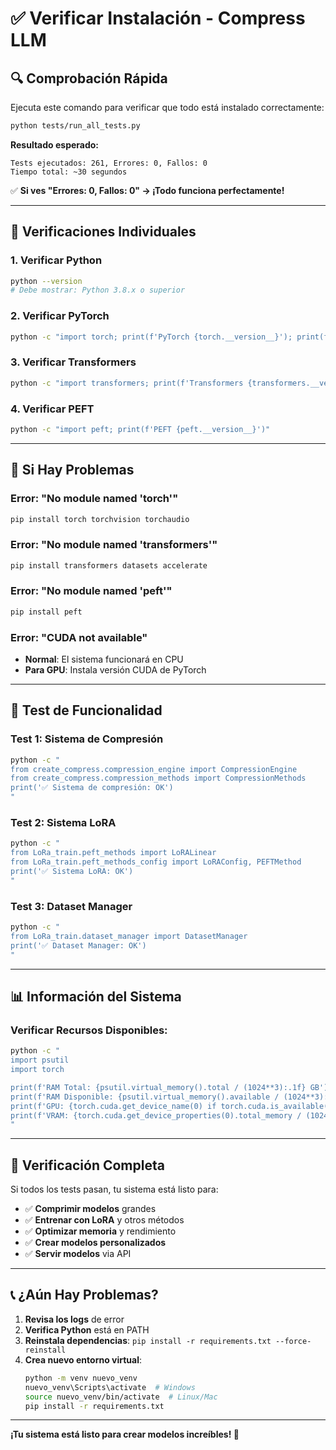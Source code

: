 # ✅ Verificar Instalación - Compress LLM

## 🔍 Comprobación Rápida

Ejecuta este comando para verificar que todo está instalado correctamente:

```bash
python tests/run_all_tests.py
```

**Resultado esperado:**
```
Tests ejecutados: 261, Errores: 0, Fallos: 0
Tiempo total: ~30 segundos
```

✅ **Si ves "Errores: 0, Fallos: 0" → ¡Todo funciona perfectamente!**

---

## 🔧 Verificaciones Individuales

### 1. Verificar Python
```bash
python --version
# Debe mostrar: Python 3.8.x o superior
```

### 2. Verificar PyTorch
```bash
python -c "import torch; print(f'PyTorch {torch.__version__}'); print(f'CUDA disponible: {torch.cuda.is_available()}')"
```

### 3. Verificar Transformers
```bash
python -c "import transformers; print(f'Transformers {transformers.__version__}')"
```

### 4. Verificar PEFT
```bash
python -c "import peft; print(f'PEFT {peft.__version__}')"
```

---

## 🚨 Si Hay Problemas

### Error: "No module named 'torch'"
```bash
pip install torch torchvision torchaudio
```

### Error: "No module named 'transformers'"
```bash
pip install transformers datasets accelerate
```

### Error: "No module named 'peft'"
```bash
pip install peft
```

### Error: "CUDA not available"
- **Normal**: El sistema funcionará en CPU
- **Para GPU**: Instala versión CUDA de PyTorch

---

## 🎯 Test de Funcionalidad

### Test 1: Sistema de Compresión
```bash
python -c "
from create_compress.compression_engine import CompressionEngine
from create_compress.compression_methods import CompressionMethods
print('✅ Sistema de compresión: OK')
"
```

### Test 2: Sistema LoRA
```bash
python -c "
from LoRa_train.peft_methods import LoRALinear
from LoRa_train.peft_methods_config import LoRAConfig, PEFTMethod
print('✅ Sistema LoRA: OK')
"
```

### Test 3: Dataset Manager
```bash
python -c "
from LoRa_train.dataset_manager import DatasetManager
print('✅ Dataset Manager: OK')
"
```

---

## 📊 Información del Sistema

### Verificar Recursos Disponibles:
```bash
python -c "
import psutil
import torch

print(f'RAM Total: {psutil.virtual_memory().total / (1024**3):.1f} GB')
print(f'RAM Disponible: {psutil.virtual_memory().available / (1024**3):.1f} GB')
print(f'GPU: {torch.cuda.get_device_name(0) if torch.cuda.is_available() else "No GPU"}')
print(f'VRAM: {torch.cuda.get_device_properties(0).total_memory / (1024**3):.1f} GB' if torch.cuda.is_available() else 'N/A')
"
```

---

## 🎉 Verificación Completa

Si todos los tests pasan, tu sistema está listo para:

- ✅ **Comprimir modelos** grandes
- ✅ **Entrenar con LoRA** y otros métodos
- ✅ **Optimizar memoria** y rendimiento
- ✅ **Crear modelos personalizados**
- ✅ **Servir modelos** via API

---

## 📞 ¿Aún Hay Problemas?

1. **Revisa los logs** de error
2. **Verifica Python** está en PATH
3. **Reinstala dependencias**: `pip install -r requirements.txt --force-reinstall`
4. **Crea nuevo entorno virtual**:
   ```bash
   python -m venv nuevo_venv
   nuevo_venv\Scripts\activate  # Windows
   source nuevo_venv/bin/activate  # Linux/Mac
   pip install -r requirements.txt
   ```

---

**¡Tu sistema está listo para crear modelos increíbles! 🚀**
